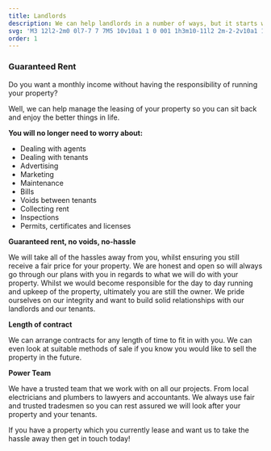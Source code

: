 ```yaml
---
title: Landlords
description: We can help landlords in a number of ways, but it starts with knowing what is important to you. Troublesome tenants, mounting expenses, headache agents, we can make it all go away.
svg: 'M3 12l2-2m0 0l7-7 7 7M5 10v10a1 1 0 001 1h3m10-11l2 2m-2-2v10a1 1 0 01-1 1h-3m-6 0a1 1 0 001-1v-4a1 1 0 011-1h2a1 1 0 011 1v4a1 1 0 001 1m-6 0h6'
order: 1
---
```


### Guaranteed Rent

Do you want a monthly income without having the responsibility of running your property?

Well, we can help manage the leasing of your property so you can sit back and enjoy the better things in life.

**You will no longer need to worry about:**

- Dealing with agents
- Dealing with tenants
- Advertising
- Marketing
- Maintenance
- Bills
- Voids between tenants
- Collecting rent
- Inspections
- Permits, certificates and licenses

**Guaranteed rent, no voids, no-hassle**

We will take all of the hassles away from you, whilst ensuring you still receive a fair price for your property. We are honest and open so will always go through our plans with you in regards to what we will do with your property. Whilst we would become responsible for the day to day running and upkeep of the property, ultimately you are still the owner. We pride ourselves on our integrity and want to build solid relationships with our landlords and our tenants.

**Length of contract**

We can arrange contracts for any length of time to fit in with you. We can even look at suitable methods of sale if you know you would like to sell the property in the future.

**Power Team**

We have a trusted team that we work with on all our projects. From local electricians and plumbers to lawyers and accountants. We always use fair and trusted tradesmen so you can rest assured we will look after your property and your tenants.

If you have a property which you currently lease and want us to take the hassle away then get in touch today!

